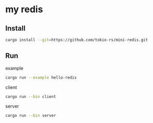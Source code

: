 # my redis

## Install

```sh
cargo install --git=https://github.com/tokio-rs/mini-redis.git
```

## Run

example

```sh
cargo run --example hello-redis
```

client

```sh
cargo run --bin client
```

server

```sh
cargo run --bin server
```
